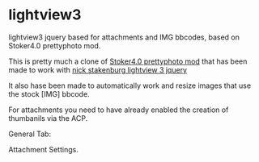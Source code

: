 lightview3
==========

lightview3 jquery based for attachments and IMG bbcodes, based on Stoker4.0 prettyphoto mod.

This is pretty much a clone of [Stoker4.0 prettyphoto mod](http://www.phpbb3bbcodes.com/viewforum.php?f=31) that has been made to work with [nick stakenburg lightview 3 jquery](http://projects.nickstakenburg.com/lightview)

It also hase been made to automatically work and resize images that use the stock [IMG] bbcode.

For attachments you need to have already enabled the creation of thumbanils via the ACP.

General Tab:

Attachment Settings.